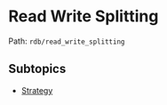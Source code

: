 # Read Write Splitting

Path: `rdb/read_write_splitting`

## Subtopics
- [Strategy](./strategy/README.md)
